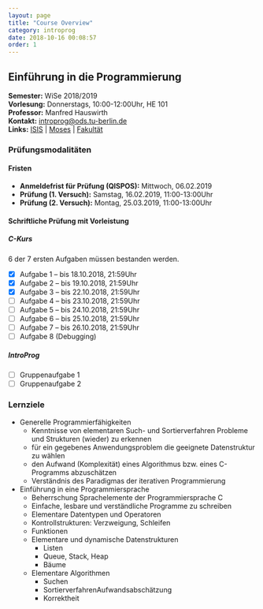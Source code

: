 ```yaml
---
layout: page
title: "Course Overview"
category: introprog
date: 2018-10-16 00:08:57
order: 1
---
```

## Einführung in die Programmierung

**Semester:** WiSe 2018/2019 <br>
**Vorlesung:** Donnerstags, 10:00-12:00Uhr, HE 101 <br>
**Professor:** Manfred Hauswirth <br>
**Kontakt:** introprog@ods.tu-berlin.de <br>
**Links:** [ISIS](https://isis.tu-berlin.de/course/view.php?id=14082) | [Moses](https://moseskonto.tu-berlin.de/moses/modultransfersystem/bolognamodule/beschreibung/anzeigen.html?number=40017&version=6&sprache=1) | [Fakultät](https://www.ods.tu-berlin.de/menue/lehre/)

### Prüfungsmodalitäten

#### Fristen
- **Anmeldefrist für Prüfung (QISPOS):** Mittwoch, 06.02.2019
- **Prüfung (1. Versuch):** Samstag, 16.02.2019, 11:00-13:00Uhr
- **Prüfung (2. Versuch):** Montag, 25.03.2019, 11:00-13:00Uhr

#### Schriftliche Prüfung mit Vorleistung

##### C-Kurs
6 der 7 ersten Aufgaben müssen bestanden werden.
- [x] Aufgabe 1 – bis 18.10.2018, 21:59Uhr
- [x] Aufgabe 2 – bis 19.10.2018, 21:59Uhr
- [x] Aufgabe 3 – bis 22.10.2018, 21:59Uhr
- [ ] Aufgabe 4 – bis 23.10.2018, 21:59Uhr
- [ ] Aufgabe 5 – bis 24.10.2018, 21:59Uhr
- [ ] Aufgabe 6 – bis 25.10.2018, 21:59Uhr
- [ ] Aufgabe 7 – bis 26.10.2018, 21:59Uhr
- [ ] Aufgabe 8 (Debugging)

##### IntroProg
- [ ] Gruppenaufgabe 1
- [ ] Gruppenaufgabe 2

### Lernziele
* Generelle Programmierfähigkeiten
  * Kenntnisse von elementaren Such- und Sortierverfahren
  Probleme und Strukturen (wieder) zu erkennen
  * für ein gegebenes Anwendungsproblem die geeignete Datenstruktur zu wählen
  * den Aufwand (Komplexität) eines Algorithmus bzw. eines C-Programms abzuschätzen
  * Verständnis des Paradigmas der iterativen Programmierung
* Einführung in eine Programmiersprache
  * Beherrschung Sprachelemente der Programmiersprache C
  * Einfache, lesbare und verständliche Programme zu schreiben
  * Elementare Datentypen und Operatoren
  * Kontrollstrukturen: Verzweigung, Schleifen
  * Funktionen
  * Elementare und dynamische Datenstrukturen
    * Listen
    * Queue, Stack, Heap
    * Bäume
  * Elementare Algorithmen
    * Suchen
    * SortierverfahrenAufwandsabschätzung
    * Korrektheit

